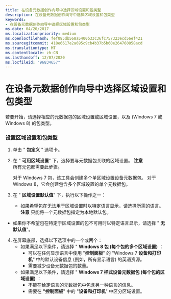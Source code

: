 ```yaml
---
title: 在设备元数据创作向导中选择区域设置和包类型
description: 在设备元数据创作向导中选择区域设置和包类型
keywords:
- 在设备元数据创作向导中选择区域设置和包类型
ms.date: 04/20/2017
ms.localizationpriority: medium
ms.openlocfilehash: fef085db568a5400b33c36fc757323ecd56ef421
ms.sourcegitcommit: 418e6617e2a695c9cb4b37b5b60e264760858acd
ms.translationtype: MT
ms.contentlocale: zh-CN
ms.lasthandoff: 12/07/2020
ms.locfileid: "96834657"
---
```

# <a name="select-locales-and-package-type-in-the-device-metadata-authoring-wizard"></a>在设备元数据创作向导中选择区域设置和包类型


若要开始，请选择相应的元数据包的区域设置或区域设置，以及 (Windows 7 或 Windows 8) 的包类型。

### <a name="span-idto_set_locale_and_package_typespanspan-idto_set_locale_and_package_typespanspan-idto_set_locale_and_package_typespanto-set-locale-and-package-type"></a><span id="To_set_locale_and_package_type"></span><span id="to_set_locale_and_package_type"></span><span id="TO_SET_LOCALE_AND_PACKAGE_TYPE"></span>设置区域设置和包类型

1.  单击 " **包定义** " 选项卡。
2.  在 " **可用区域设置**" 下，选择要与元数据包关联的区域设置。
    **注意**  
    所有元包都需要此步骤。

    对于 Windows 7 包，该工具会创建多个单区域设置设备元数据包。 对于 Windows 8，它会创建包含多个区域设置的单个元数据包。



3.  在 " **区域设置默认值**" 下，执行以下操作之一：
    -   如果希望包在无法用于区域设置时以特定语言显示，请选择所需的语言。
        **注意**  只能将一个元数据包指定为本地默认包。




-   如果你不希望包在特定于区域设置的包不可用时以特定语言显示，请选择 " **无默认值**"。


4.  在屏幕底部，选择以下选项中的一个或两个：
    -   如果满足以下条件，请选择 " **Windows 8 包 (每个包的多个区域设置)** ：
        -   可以在任何显示语言中使用 "**控制面板**" 的 "Windows 7 **设备和打印机**" 中的默认设备信息 (例如，所有显示语言) 的英语资源。
        -   需要减少设备元数据包的数量。
    -   如果满足以下条件，请选择 " **Windows 7 样式设备元数据包 (每个包的区域设置)** ：
        -   不能在给定语言的元数据包中包含另一种语言的信息。
        -   需要在 **"控制面板**" 中的 "**设备和打印机**" 中区分区域设置。









